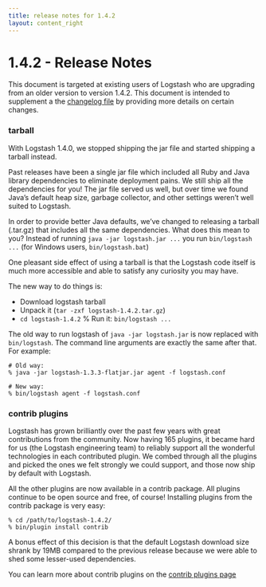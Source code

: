 ```yaml
---
title: release notes for 1.4.2
layout: content_right
---
```


# 1.4.2 - Release Notes

This document is targeted at existing users of Logstash who are upgrading from
an older version to version 1.4.2. This document is intended to supplement
a the [changelog
file](https://github.com/elasticsearch/logstash/blob/v1.4.2/CHANGELOG) by
providing more details on certain changes.

### tarball 

With Logstash 1.4.0, we stopped shipping the jar file and started shipping a
tarball instead.

Past releases have been a single jar file which included all Ruby and Java
library dependencies to eliminate deployment pains. We still ship all
the dependencies for you! The jar file served us well, but over time we found
Java’s default heap size, garbage collector, and other settings weren’t well
suited to Logstash.

In order to provide better Java defaults, we’ve changed to releasing a tarball
(.tar.gz) that includes all the same dependencies. What does this mean to you?
Instead of running `java -jar logstash.jar ...` you run `bin/logstash ...` (for
Windows users, `bin/logstash.bat`)

One pleasant side effect of using a tarball is that the Logstash code itself is
much more accessible and able to satisfy any curiosity you may have.

The new way to do things is:

* Download logstash tarball
* Unpack it (`tar -zxf logstash-1.4.2.tar.gz`)
* `cd logstash-1.4.2`
% Run it: `bin/logstash ...`

The old way to run logstash of `java -jar logstash.jar` is now replaced with
`bin/logstash`. The command line arguments are exactly the same after that.
For example:

    # Old way:
    % java -jar logstash-1.3.3-flatjar.jar agent -f logstash.conf

    # New way:
    % bin/logstash agent -f logstash.conf

### contrib plugins

Logstash has grown brilliantly over the past few years with great contributions
from the community. Now having 165 plugins, it became hard for us (the Logstash
engineering team) to reliably support all the wonderful technologies in each
contributed plugin. We combed through all the plugins and picked the ones we
felt strongly we could support, and those now ship by default with Logstash.

All the other plugins are now available in a contrib package. All plugins
continue to be open source and free, of course! Installing plugins from the
contrib package is very easy:

    % cd /path/to/logstash-1.4.2/
    % bin/plugin install contrib

A bonus effect of this decision is that the default Logstash download size
shrank by 19MB compared to the previous release because we were able to shed
some lesser-used dependencies.

You can learn more about contrib plugins on the [contrib plugins
page](http://logstash.net/docs/1.4.2/contrib-plugins)
